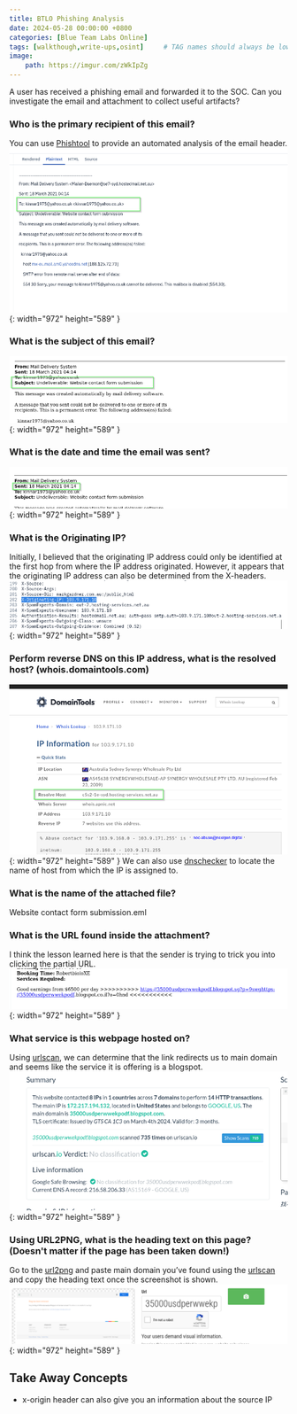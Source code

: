 ```yaml
---
title: BTLO Phishing Analysis
date: 2024-05-28 00:00:00 +0800
categories: [Blue Team Labs Online]
tags: [walkthough,write-ups,osint]     # TAG names should always be lowercase
image:
    path: https://imgur.com/zWkIpZg
---
```


A user has received a phishing email and forwarded it to the SOC. Can you investigate the email and attachment to collect useful artifacts?

### **Who is the primary recipient of this email?**

You can use [Phishtool](https://www.phishtool.com/) to provide an automated analysis of the email header.
![Desktop View](/assets/images/phishing-analysis/recipient.png){: width="972" height="589" }

### **What is the subject of this email?**
![Desktop View](/assets/images/phishing-analysis/subject.png){: width="972" height="589" }

### **What is the date and time the email was sent?**
![Desktop View](/assets/images/phishing-analysis/dateandtime.png){: width="972" height="589" }

### **What is the Originating IP?**
Initially, I believed that the originating IP address could only be identified at the first hop from where the IP address originated. However, it appears that the originating IP address can also be determined from the X-headers.
![Desktop View](/assets/images/phishing-analysis/x-origin.png){: width="972" height="589" }


### **Perform reverse DNS on this IP address, what is the resolved host? (whois.domaintools.com)**
![Desktop View](/assets/images/phishing-analysis/resolved.png){: width="972" height="589" }
We can also use [dnschecker](https://dnschecker.org) to locate the name of host from which the IP is assigned to.

### **What is the name of the attached file?**
Website contact form submission.eml

### **What is the URL found inside the attachment?**
I think the lesson learned here is that the sender is trying to trick you into clicking the partial URL.
![Desktop View](/assets/images/phishing-analysis/url.png){: width="972" height="589" }

### **What service is this webpage hosted on?**
Using [urlscan](https://urlscan.io), we can determine that the link redirects us to main domain and seems like the service it is offering is a blogspot.
![Desktop View](/assets/images/phishing-analysis/service.png){: width="972" height="589" }

### **Using URL2PNG, what is the heading text on this page? (Doesn't matter if the page has been taken down!)**
Go to the [url2png](https://url2png.com/) and paste main domain you’ve found using the [urlscan](https://urlscan.io) and copy the heading text once the screenshot is shown.
![Desktop View](/assets/images/phishing-analysis/url2png.png){: width="972" height="589" }



## **Take Away Concepts**
- x-origin header can also give you an information about the source IP